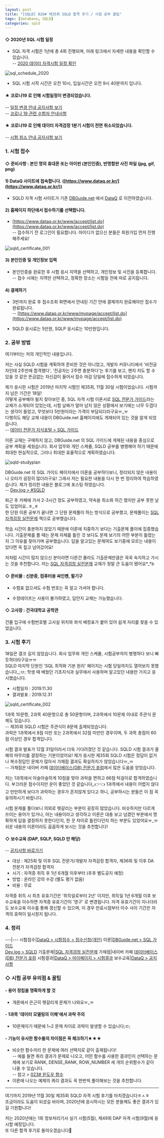 ```yaml
---
layout: post
title: "[SQLD] 026# 제35회 SQLD 합격 후기 / 시험 공부 꿀팁"
tags: [database, SQLD]
categories: sqld
---
```




#### ◇ 2020년 SQL 시험 일정  

- SQL 자격 시험은 1년에 총 4회 진행되며, 아래 링크에서 자세한 내용을 확인할 수 있습니다.  
-- [2020 데이터 자격시험 일정 확인](https://www.dataq.or.kr/www/accept/schedule.do)  

![sql_schedule_2020](https://drive.google.com/uc?id=1L6dytsWYBf4iptISCP35xwXBCbFvl5sw)  

- SQL 시험 시작 시간은 오전 10시, 입실시간은 오전 9시 40분까지 입니다.  

#### ★ 코로나19 로 인해 시험일정이 변경되었습니다.  
-- [일정 변경 안내 공지사항 보기](https://www.dataq.or.kr/www/board/view.do?bbsattrSeq=1&bbsSeq=500715&boardKind=notice)  
-- [코로나 19 관련 수험자 안내사항](https://www.dataq.or.kr/www/board/view.do?bbsattrSeq=1&bbsSeq=500560&boardKind=notice)  

#### ★ 코로나19 로 인해 데이터 자격검정 1분기 시험이 전면 취소되었습니다.  
-- [시험 취소 안내 공지사항 보기](https://www.dataq.or.kr/www/board/view.do?bbsattrSeq=1&bbsSeq=500968&boardKind=notice)  

### 1. 시험 접수  

#### ◇ 준비사항 : 본인 명의 휴대폰 또는 아이핀 (본인인증), 반명함판 사진 파일 (jpg, gif, png)  

#### 1) DataQ 사이트에 접속합니다. ([https://www.dataq.or.kr/](https://www.dataq.or.kr/))

- SQLD 자격 시험 사이트가 기존 [DBGuide.net](http://www.dbguide.net/) 에서 [DataQ](https://www.dataq.or.kr/) 로 이전하였습니다.  

#### 2) 홈페이지 하단에서 접수하기를 선택합니다.  

- [https://www.dataq.or.kr/www/accept/list.do](https://www.dataq.or.kr/www/accept/list.do)  
-- 접수하기 전 로그인이 필요합니다. 아이디가 없으신 분들은 회원가입 먼저 진행해주세요!

![sqld_certificate_001](https://drive.google.com/uc?id=1snElF1H4-nDM5GV-SoKrO0lnaeavurrY)  

#### 3) 본인인증 및 개인정보 입력  

- 본인인증을 완료한 후 시험 응시 지역을 선택하고, 개인정보 및 사진을 등록합니다.  
-- 접수 시에는 지역만 선택하고, 정확한 장소는 시험일 전에 따로 공지됩니다.  

#### 4) 결제하기  

- 3번까지 완료 후 접수조회 화면에서 안내된 기간 안에 결제까지 완료해야만 접수가 완료됩니다.  
-- [https://www.dataq.or.kr/www/mypage/accept/list.do](https://www.dataq.or.kr/www/mypage/accept/list.do)  

- SQLD 응시료는 5만원, SQLP 응시료는 10만원입니다.  


### 2. 공부 방법  

여기부터는 저의 개인적인 내용입니다.  

저는 사실 SQLD 시험을 계획하여 준비한 것은 아니었고, 개발자 커뮤니티에서 '비전공자인데 2주만에 합격했다', '전공자는 2주면 충분하다'는 후기를 보고, 왠지 저도 할 수 있을 것 같은 뜬금없는 자신감이 들어서 접수 마감 당일에 접수하게 되었습니다.  

제가 응시한 시험은 2019년 마지막 시험인 제35회, 11월 30일 시험이었습니다. 시험까지 남은 기간은 18일!  
어떻게 공부해야 될지 찾아보던 중, SQL 자격 시험 이론서로 [SQL 전문가 가이드](https://book.naver.com/bookdb/book_detail.nhn?bid=6379151)라는 교재가 소개되어 있었는데, 시험 날짜가 얼마 남지 않은 상황에서 보기에는 너무 두껍다는 생각이 들었고, 무엇보다 5만원이라는 가격이 부담되더라구요ㅠ_ㅠ  
다행히도 해당 교재 내용이 DBGuide.net 홈페이지에도 게재되어 있는 것을 알게 되었습니다.  
-- [데이터 전문가 지식포털 > SQL 가이드](http://www.dbguide.net/db.db?cmd=view&boardUid=148404&boardConfigUid=9&categoryUid=216&boardIdx=132&boardStep=1)  

이론 교재는 구매하지 않고, DBGuide.net 의 SQL 가이드에 게재된 내용을 중심으로 공부 계획을 세웠습니다. 회사 업무와 개인 스케쥴, SQLD 공부를 병행해야 하기 때문에 최대한 현실적으로, 그러나 최대한 효율적으로 계획하였습니다.  

![sqld-studyplan](https://drive.google.com/uc?id=1MMjND8sKgVJLTN7rz8QpfBqxRyY-WLQo)  

DBGuide.net 의 SQL 가이드 페이지에서 이론을 공부하다보니, 정리되지 않은 내용이나 오타가 굉장히 많더라구요! 그래서 저는 필요한 내용을 다시 한 번 정리하여 학습하였습니다. 제가 정리한 내용은 블로그에 포스팅 하였습니다.  
-- [Dev.log > #SQLD](https://devdhjo.github.io/sqld/)  

퇴근 후 카페에 가서 2-3시간 정도 공부하였고, 약속을 최소화 하긴 했지만 공부 못한 날도 있었어요..ㅎ_ㅎ  
한 단원 이론 공부가 끝나면 그 단원 문제풀이 하는 방식으로 공부했고, 문제풀이는 [SQL 자격검정 실전문제](https://book.naver.com/bookdb/book_detail.nhn?bid=11346202) 책으로 공부했습니다.  

학습 시간이 충분하지 않았기 때문에 이론에 치중하기 보다는 기출문제 풀이에 집중했습니다. 기출문제를 풀 때는 문제 자체를 틀린 것 보다도 문제 보기의 어떤 부분이 틀렸는지 그 이유를 찾아가며 공부했습니다. 답을 알고있는 문제여도 보기중에 모르는 내용이 있다면 꼭 짚고 넘어갔어요!  

저처럼 시간이 많지 않으신 분이라면 다른건 몰라도 기출문제만큼은 꼭꼭 숙지하고 가시는 것을 추천합니다. 저는 [SQL 자격검정 실전문제](https://book.naver.com/bookdb/book_detail.nhn?bid=11346202) 교재가 정말 큰 도움이 됐어요\*_\*b  



#### ◇ 준비물 : 신분증, 컴퓨터용 싸인펜, 필기구  

- 수험표 없으셔도 수험 번호는 꼭 알고 가셔야 합니다.  

- 수정테이프는 사용이 불가하였고, 답안지 교체는 가능했습니다.  

#### ◇ 고사장 : 건국대학교 공학관  

건물 입구에 수험번호별 고사실 위치와 좌석 배정표가 붙어 있어 쉽게 자리를 찾을 수 있었습니다.  

### 3. 시험 후기  

18일은 결코 길지 않았습니다. 회사 업무와 개인 스케쥴, 시험공부까지 병행하다 보니 빠듯하더라구요ㅠㅠ  
SQLD 마지막 단원인 'SQL 최적화 기본 원리' 페이지는 시험 당일까지도 열어보지 못했습니다,,;ㅁ; 학생 때 배웠던 기초지식과 실무에서 사용하며 알고있던 내용만 가지고 응시했습니다.  

- 시험일자 : 2019.11.30  
- 결과발표 : 2019.12.31  

![sqld_certificate_002](https://drive.google.com/uc?id=1ery4q7IrBTebQuM6OMRyNclq-0P5vmlG)  

1과목 10문항, 2과목 40문항으로 총 50문항이며, 2과목에서 10문제 이내로 주관식 문제도 있습니다.  
-- 제35회 SQLD 시험은 주관식이 8문제 출제되었습니다.  
과락은 1과목에서 8점 미만 또는 2과목에서 32점 미만인 경우이며, 두 과목 총점이 60점 이상인 경우 합격입니다.  

시험 결과 발표가 12월 31일이라서 더욱 기다려졌던 것 같습니다. SQLD 시험 결과가 올해의 마무리를 결정하는 기분이었어요! 제가 응시한 제35회 SQLD 시험은 정답이 없거나 복수정답인 문제가 많아서 가채점 결과도 확실하지가 않았습니다ㅠ_ㅠ  
-- 가채점은 네이버 카페 [데이터베이스(DB) 전문가 포럼](https://cafe.naver.com/sqlpd)에서 많은 도움을 얻었습니다.  

저는 1과목에서 아슬아슬하게 10점을 맞아 과락을 면하고 66점 턱걸이로 합격하였습니다. 부끄러운 점수이지만 운이 좋았던 것 같습니다,,👉👈 1과목에서 내용이 어렵지 않다고 만만하게 보다가 과락하는 경우가 흔치않게 있다고 하니, 공부하시는 분들은 이 점 꼭 유의하시기 바랍니다.  

시험 문제를 풀다보니 의외로 헷갈리는 부분이 굉장히 많았습니다. 비슷하지만 다르게 쓰이는 용어가 있거나, 아는 내용이라고 생각하고 이론은 대충 보고 넘겼던 부분에서 명확하게 답을 결정하지 못한다던지, 한 끗 차이로 틀린다던지 하는 부분도 있었어요ㅠ_ㅠ 쉬운 내용의 이론이라도 꼼꼼하게 보시는 것을 추천합니다!  

#### ◇ 보수교육 (DAP, SQLP, SQLD 만 해당)  

-- [공지사항 바로가기](https://www.dataq.or.kr/www/board/view.do?bbsattrSeq=1&bbsSeq=201642)  

- 대상 : 제25회 및 이후 SQL 전문가/개발자 자격검정 합격자, 제36회 및 이후 DA 전문가 자격검정 합격자  
- 시기 : 자격증 취득 후 1년 6개월 이후부터 (추후 별도공지 예정)  
- 방법 : 온라인 강의 수강 (별도 평가 없음)  
- 비용 : 무료  

자격증 취득 시 최초 유효기간은 '취득일로부터 2년' 이지만, 취득일 1년 6개월 이후 보수교육을 이수하면 자격증 유효기간이 '영구' 로 변경됩니다. 자격 유효기간이 지나더라도 보수교육 이수를 통해 갱신할 수 있으며, 이 경우 만료시점부터 이수 사이 기간은 자격의 효력이 일시정지 됩니다.  


### 4. 정리  

---|---
시험접수|[DataQ > 시험접수 > 접수신청(개인)](https://www.dataq.or.kr/www/accept/list.do)
이론|[DBGuide.net > SQL 가이드](http://www.dbguide.net/db.db?cmd=view&boardUid=148404&boardConfigUid=9&categoryUid=216&boardIdx=132&boardStep=1)  <br>[Dev.log > SQLD](https://devdhjo.github.io/sqld/)
기출문제|[SQL 자격검정 실전문제](https://book.naver.com/bookdb/book_detail.nhn?bid=11346202)
가채점|네이버 카페 [데이터베이스(DB) 전문가 포럼](https://cafe.naver.com/sqlpd)
시험결과|[DataQ > 마이페이지 > 시험결과](https://www.dataq.or.kr/www/mypage/accept/result.do)
보수교육|[DataQ > 공지사항](https://www.dataq.or.kr/www/board/view.do?bbsattrSeq=1&bbsSeq=201642)

### ◇ 시험 공부 유의점 & 꿀팁  

#### - 용어 정립을 명확하게 할 것  

- 개론에서 은근히 헷갈리게 문제가 나와요ㅠ_ㅠ  

#### - 1과목 '데이터 모델링의 이해'에서 과락 주의  

- 10문제이기 때문에 1~2 문제 차이로 과락이 발생할 수 있습니다;ㅁ;  

#### - 기능이 유사한 함수들의 차이점은 꼭 체크하기★★★  

- 비슷한 함수끼리 한 문제에 여러 선택지로 같이 출제됩니다!  
-- 예를 들면 쿼리 결과가 문제로 나오고, 어떤 함수를 사용한 결과인지 선택하는 문제에 보기로 RANK, DENSE_RANK, ROW_NUMBER 세 개의 순위함수가 같이 나올 수 있습니다.  
-- 참고 > [023# 윈도우 함수](https://devdhjo.github.io/sqld/2019/11/27/database-sqld-023.html)  
- 이론에 나오는 예제의 쿼리 결과도 꼭 한번씩 풀이해보는 것을 추천합니다.  

---

여기까지 2019년 11월 30일 제35회 SQLD 자격 시험 후기를 마치겠습니다ㅎㅅㅎ  
조금이라도 도움이 되셨길 바라며, 2020년에 응시하시는 모든 분들께도 좋은 결과가 있길 기원합니다!  

저는 2020년에는 1회 정보처리기사 실기 시험(5월), 제49회 DAP 자격 시험(9월)에 응시할 예정입니다.  
또 다른 합격 후기로 돌아오겠습니다👋  
